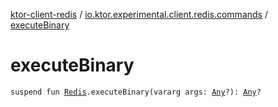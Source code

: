 [ktor-client-redis](../index.md) / [io.ktor.experimental.client.redis.commands](index.md) / [executeBinary](./execute-binary.md)

# executeBinary

`suspend fun `[`Redis`](../io.ktor.experimental.client.redis/-redis/index.md)`.executeBinary(vararg args: `[`Any`](https://kotlinlang.org/api/latest/jvm/stdlib/kotlin/-any/index.html)`?): `[`Any`](https://kotlinlang.org/api/latest/jvm/stdlib/kotlin/-any/index.html)`?`